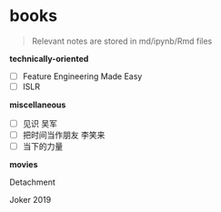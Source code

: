 # books

> Relevant notes are stored in md/ipynb/Rmd files



**technically-oriented**

- [ ] Feature Engineering Made Easy
- [ ] ISLR

**miscellaneous**

- [ ] 见识 吴军
- [ ] 把时间当作朋友 李笑来
- [ ] 当下的力量

**movies**

Detachment

Joker 2019